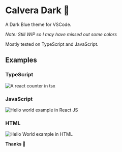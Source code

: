 # Calvera Dark 🌌

A Dark Blue theme for VSCode. 

*Note: Still WIP so I may have missed out some colors*

Mostly tested on TypeScript and JavaScript.

## Examples
### TypeScript
![A react counter in tsx](https://github.com/saurabhdaware/vscode-calvera-dark/tree/main/images/tsx.png)

### JavaScript
![Hello world example in React JS](https://github.com/saurabhdaware/vscode-calvera-dark/tree/main/images/js.png)

### HTML
![Hello World example in HTML](https://github.com/saurabhdaware/vscode-calvera-dark/tree/main/images/html.png)

**Thanks 🌻**